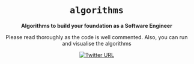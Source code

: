 <div align="center">
  <h1><code>algorithms</code></h1>

  <strong>Algorithms to build your foundation as a Software Engineer</strong>
  <p> Please read thoroughly as the code is well commented. Also, you can run and visualise the algorithms </p>
  
  [![Twitter URL](https://img.shields.io/twitter/url/https/twitter.com/unobatbayar.svg?style=social&label=%40unobatbayar)](https://twitter.com/unobatbayar)

</div>
